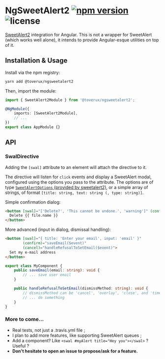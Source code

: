# NgSweetAlert2 [![npm version](https://img.shields.io/npm/v/@toverux/ngsweetalert2.svg?style=flat-square)](https://www.npmjs.com/package/@toverux/ngsweetalert2) ![license](https://img.shields.io/github/license/toverux/ngsweetalert2.svg?style=flat-square)

[SweetAlert2](https://github.com/limonte/sweetalert2) integration for Angular. This is not a wrapper for SweetAlert (which works well alone), it intends to provide Angular-esque utilities on top of it.

## Installation & Usage

Install via the npm registry:

```bash
yarn add @toverux/ngsweetalert2
```

Then, import the module:

```typescript
import { SweetAlert2Module } from '@toverux/ngsweetalert2';

@NgModule({
    imports: [SweetAlert2Module],
    // ...
})
export class AppModule {}
```

## API

### SwalDirective

Adding the `[swal]` attribute to an element will attach the directive to it.

The directive will listen for `click` events and display a SweetAlert modal, configured using the options you pass to the attribute. The options are of type [`SweetAlertOptions` (provided by sweetalert2)](https://github.com/limonte/sweetalert2/blob/master/sweetalert2.d.ts#L204), or a simple array of strings, of format `[title: string, text: string (, type: string)]`.

Simple confirmation dialog:

```html
<button [swal]="['Delete?', 'This cannot be undone.', 'warning']" (confirm)="deleteFile(file)">
  Delete {{ file.name }}
</button>
```

More advanced (input in dialog, dismissal handling):

```html
<button [swal]="{ title: 'Enter your email', input: 'email' }"
        (confirm)="saveEmail($event)"
        (cancel)="handleRefusalToSetEmail($event)">
  Set my e-mail address
</button>
```

```typescript
export class MyComponent {
    public saveEmail(email: string): void {
        // ... save user email
    }

    public handleRefusalToSetEmail(dismissMethod: string): void {
        // dismissMethod can be 'cancel', 'overlay', 'close', and 'timer'
        // ... do something
    }
}
```

### More to come...

 - Real tests, not just a .travis.yml file ;
 - I plan to add more features, like supporting SweetAlert queues ;
 - Add a component? Like `<swal #myAlert title="Hey you"></swal>` ? Useful ?
 - **Don't hesitate to open an issue to propose/ask for a feature.**
